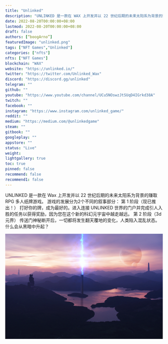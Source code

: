 ```yaml
---
title: "Unlinked"
description: "UNLINKED 是一款在 WAX 上开发并以 22 世纪后期的未来太阳系为背景的赚取 RPG 多人纸牌游戏。"
date: 2022-08-20T00:00:00+08:00
lastmod: 2022-08-20T00:00:00+08:00
draft: false
authors: [“boogArno”]
featuredImage: "unlinked.png"
tags: ["NFT Games","Unlinked"]
categories: ["nfts"]
nfts: ["NFT Games"]
blockchain: "WAX"
website: "https://unlinked.io/"
twitter: "https://twitter.com/Unlinked_Wax"
discord: "https://discord.gg/unlinked"
telegram: ""
github: ""
youtube: "https://www.youtube.com/channel/UCu5NOswzJtSUqD4IGrkd38A"
twitch: ""
facebook: ""
instagram: "https://www.instagram.com/unlinked_game/"
reddit: ""
medium: "https://medium.com/@unlinkedgame"
steam: ""
gitbook: ""
googleplay: ""
appstore: ""
status: "Live"
weight: 
lightgallery: true
toc: true
pinned: false
recommend: false
recommend1: false
---
```

UNLINKED 是一款在 Wax 上开发并以 22 世纪后期的未来太阳系为背景的赚取 RPG 多人纸牌游戏。
游戏的发展分为2个不同的叙事部分：
第 1 阶段（现已推出！）
打好你的牌，成为最好的。进入连接 UNLINKED 世界的门户并完成引人入胜的任务以获得奖励，因为您在这个新的科幻元宇宙中越走越远。
第 2 阶段（3d 元界）
传送门神秘断开后，一切都将发生翻天覆地的变化，人类陷入混乱状态。
什么会从黑暗中升起？

![unlinked-dapp-games-wax-image3_21fb9b470127f944373176f9c5372415](unlinked-dapp-games-wax-image3_21fb9b470127f944373176f9c5372415.png)
